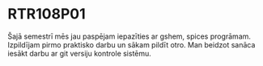 # RTR108P01
Šajā semestrī mēs jau paspējam iepazīties ar gshem, spices progrāmam. 
Izpildījam pirmo praktisko darbu un sākam pildīt otro.
Man beidzot sanāca iesākt darbu ar git versiju kontrole sistēmu.
